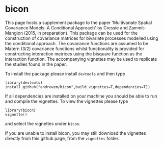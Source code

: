 bicon
=====

This page hosts a supplement package to the paper 'Multivariate Spatial
    Covariance Models: A Conditional Approach' by Cressie and Zammit-Mangion
    (2015, in preparation). This package can be used for the construction of
    covariance matrices for bivariate processes modelled using the
    conditional approach. The covariance functions are assumed to be Matern
    (3/2) covariance functions whilst functionality is provided for
    constructing interaction matrices using the bisquare function as the
    interaction function. The accompanying vignettes may be used to replicate
    the studies found in the paper.
    
To install the package please install `devtools` and then type

    library(devtools)
    install_github("andrewzm/bicon",build_vignettes=T,dependencies=T))
    
If all dependencies are installed on your machine you should be able to run and compile the vignettes. To view the vignettes please type

    library(bicon)
    vignette()
    
and select the vignettes under `bicon`.

If you are unable to install bicon, you may still download the vignettes directly from this github page, from the `vignettes` folder.